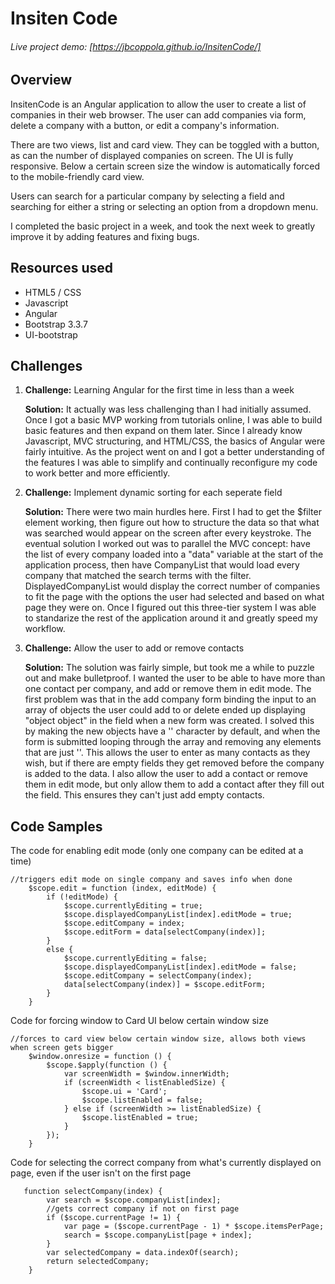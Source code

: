 # Insiten Code

###### Live project demo: [https://jbcoppola.github.io/InsitenCode/]

## Overview

InsitenCode is an Angular application to allow the user to create a list of companies in their web browser. The user can add companies via form, delete a company with a button, or edit a company's information.

There are two views, list and card view. They can be toggled with a button, as can the number of displayed companies on screen. The UI is fully responsive. Below a certain screen size the window is automatically forced to the mobile-friendly card view.

Users can search for a particular company by selecting a field and searching for either a string or selecting an option from a dropdown menu.

I completed the basic project in a week, and took the next week to greatly improve it by adding features and fixing bugs.

## Resources used

- HTML5 / CSS
- Javascript
- Angular
- Bootstrap 3.3.7
- UI-bootstrap

## Challenges

1. **Challenge:** Learning Angular for the first time in less than a week

   **Solution:** It actually was less challenging than I had initially assumed. Once I got a basic MVP working from tutorials online, I was able to build basic features and then expand on them later. Since I already know Javascript, MVC structuring, and HTML/CSS, the basics of Angular were fairly intuitive. As the project went on and I got a better understanding of the features I was able to simplify and continually reconfigure my code to work better and more efficiently.

2. **Challenge:** Implement dynamic sorting for each seperate field

   **Solution:** There were two main hurdles here. First I had to get the $filter element working, then figure out how to structure the data so that what was searched would appear on the screen after every keystroke. The eventual solution I worked out was to parallel the MVC concept: have the list of every company loaded into a "data" variable at the start of the application process, then have CompanyList that would load every company that matched the search terms with the filter. DisplayedCompanyList would display the correct number of companies to fit the page with the options the user had selected and based on what page they were on. Once I figured out this three-tier system  I was able to standarize the rest of the application around it and greatly speed my workflow.

3. **Challenge:** Allow the user to add or remove contacts

   **Solution:** The solution was fairly simple, but took me a while to puzzle out and make bulletproof. I wanted the user to be able to have more than one contact per company, and add or remove them in edit mode. The first problem was that in the add company form binding the input to an array of objects the user could add to or delete ended up displaying "object object" in the field when a new form was created. I solved this by making the new objects have a '' character by default, and when the form is submitted looping through the array and removing any elements that are just ''. This allows the user to enter as many contacts as they wish, but if there are empty fields they get removed before the company is added to the data. I also allow the user to add a contact or remove them in edit mode, but only allow them to add a contact after they fill out the field. This ensures they can't just add empty contacts.

## Code Samples

The code for enabling edit mode (only one company can be edited at a time)

```
//triggers edit mode on single company and saves info when done
    $scope.edit = function (index, editMode) {
        if (!editMode) {
            $scope.currentlyEditing = true;
            $scope.displayedCompanyList[index].editMode = true;
            $scope.editCompany = index;
            $scope.editForm = data[selectCompany(index)];
        }
        else {
            $scope.currentlyEditing = false;
            $scope.displayedCompanyList[index].editMode = false;
            $scope.editCompany = selectCompany(index);
            data[selectCompany(index)] = $scope.editForm;
        }
    }
```

Code for forcing window to Card UI below certain window size

```
//forces to card view below certain window size, allows both views when screen gets bigger
    $window.onresize = function () {
        $scope.$apply(function () {
            var screenWidth = $window.innerWidth;
            if (screenWidth < listEnabledSize) {
                $scope.ui = 'Card';
                $scope.listEnabled = false;
            } else if (screenWidth >= listEnabledSize) {
                $scope.listEnabled = true;
            }
        });
    }
```

Code for selecting the correct company from what's currently displayed on page, even if the user isn't on the first page

```
   function selectCompany(index) {
        var search = $scope.companyList[index];
        //gets correct company if not on first page
        if ($scope.currentPage != 1) {
            var page = ($scope.currentPage - 1) * $scope.itemsPerPage;
            search = $scope.companyList[page + index];
        }
        var selectedCompany = data.indexOf(search);
        return selectedCompany;
    }
```
